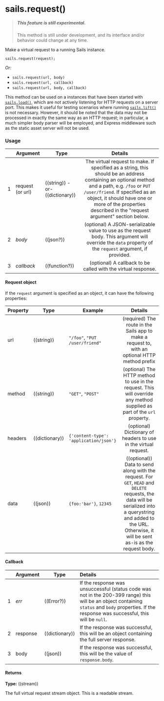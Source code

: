 # sails.request()

> ##### _**This feature is still experimental.**_
> This method is still under development, and its interface and/or behavior could change at any time.

Make a virtual request to a running Sails instance.

```usage
sails.request(request);
```

_Or:_

+ `sails.request(url, body)`
+ `sails.request(url, callback)`
+ `sails.request(url, body, callback)`

This method can be used on a instances that have been started with [`sails.load()`](https://sailsjs.com/documentation/reference/application/sails-load), which are not actively listening for HTTP requests on a server port.  This makes it useful for testing scenarios where running [`sails.lift()`](https://sailsjs.com/documentation/reference/application/sails-lift) is not necessary.  However, it should be noted that the data may not be processed in exactly the same way as an HTTP request; in particular, a much simpler body parser will be employed, and Express middleware such as the static asset server will not be used.


### Usage

|   |       Argument             | Type                | Details
|---|--------------------------- | ------------------- |:-----------:
| 1 |      request (or url)      | ((string)) -or- ((dictionary))          | The virtual request to make.  If specified as a string, this should be an address containing an optional method and a path, e.g. `/foo` or `PUT /user/friend`.  If specified as an object, it should have one or more of the properties described in the "request argument" section below.
| 2 |      _body_                  | ((json?)) | (optional) A JSON-serializable value to use as the request body.  This argument will override the `data` property of the `request` argument, if provided.
| 3 |      _callback_              | ((function?)) | (optional) A callback to be called with the virtual response.

#### Request object

If the `request` argument is specified as an object, it can have the following properties:

|       Property             | Type                | Example | Details
|--------------------------- | ------------------- | ------- | :-----------:
| url                        | ((string))          | `"/foo"`, `"PUT /user/friend"`    | (required) The route in the Sails app to make a request to, with an optional HTTP method prefix
| method                     | ((string))          | `"GET"`, `"POST"`    | (optional) The HTTP method to use in the request.  This will override any method supplied as part of the `url` property.
| headers                    | ((dictionary))          | `{'content-type': 'application/json'}`    | (optional) Dictionary of headers to use in the virtual request.
| data                       | ((json))            | `{foo:'bar'}`, `12345` | ((optional)) Data to send along with the request.  For `GET`, `HEAD` and `DELETE` requests, the data will be serialized into a querystring and added to the URL.  Otherwise, it will be sent as-is as the request body.

#### Callback

|   |       Argument             | Type                | Details
|---|--------------------------- | ------------------- |:-----------
| 1 |       _err_                | ((Error?))           | If the response was unsuccessful (status code was not in the 200-399 range) this will be an object containing `status` and `body` properties.  If the response was successful, this will be `null`.
| 2 |       response             | ((dictionary))          | If the response was successful, this will be an object containing the full server response.
| 3 |       body                 | ((json))            | If the response was successful, this will be the value of `response.body`.


#### Returns

**Type:** ((stream))

The full virtual request stream object.  This is a readable stream.

<docmeta name="displayName" value="sails.request()">
<docmeta name="pageType" value="method">
<docmeta name="isExperimental" value="true">
